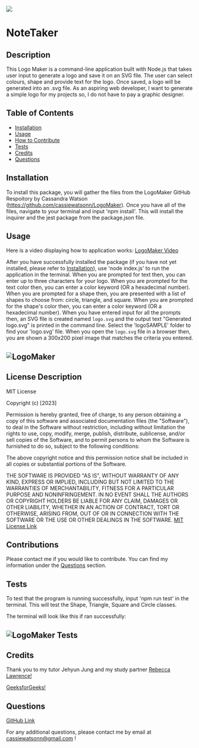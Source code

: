 ![](https://img.shields.io/badge/license-MIT-blue)
  
# NoteTaker

## Description

This Logo Maker is a command-line application built with Node.js that takes user input to generate a logo and save it on an SVG file. The user can select colours, shape and provide text for the logo. Once saved, a logo will be generated into an .svg file. As an aspiring web developer, I want to generate a simple logo for my projects so, I do not have to pay a graphic designer. 

## Table of Contents 

- [Installation](#installation)
- [Usage](#usage)
- [How to Contribute](#contributions)
- [Tests](#tests)
- [Credits](#credits)
- [Questions](#questions)

## Installation 

To install this package, you will gather the files from the LogoMaker GitHub Respoitory by Cassandra Watson (https://github.com/cassiewatsonn/LogoMaker). Once you have all of the files, navigate to your terminal and input 'npm install'. This will install the inquirer and the jest package from the package.json file. 

## Usage 

Here is a video displaying how to application works: [LogoMaker Video](https://drive.google.com/file/d/1xTjGwhot4iHYPFp2ERaNm5t8GoMX2PFQ/view)

After you have successfully installed the package (if you have not yet installed, please refer to [Installation](#installation)), use 'node index.js' to run the application in the terminal. When you are prompted for text then, you can enter up to three characters for your logo. When you are prompted for the text color then, you can enter a color keyword (OR a hexadecimal number). When you are prompted for a shape then, you are presented with a list of shapes to choose from: circle, triangle, and square. When you are prompted for the shape's color then, you can enter a color keyword (OR a hexadecimal number). When you have entered input for all the prompts then, an SVG file is created named `logo.svg` and the output text "Generated logo.svg" is printed in the command line. Select the 'logoSAMPLE' folder  to find  your 'logo.svg' file. When you open the `logo.svg` file in a browser then, you are shown a 300x200 pixel image that matches the criteria you entered. 

## ![LogoMaker](./examples/usage.png)


## License Description


MIT License

Copyright (c) [2023]
    
Permission is hereby granted, free of charge, to any person obtaining a copy
of this software and associated documentation files (the "Software"), to deal
in the Software without restriction, including without limitation the rights
to use, copy, modify, merge, publish, distribute, sublicense, and/or sell
copies of the Software, and to permit persons to whom the Software is
furnished to do so, subject to the following conditions:
    
The above copyright notice and this permission notice shall be included in all
copies or substantial portions of the Software.
    
THE SOFTWARE IS PROVIDED "AS IS", WITHOUT WARRANTY OF ANY KIND, EXPRESS OR
IMPLIED, INCLUDING BUT NOT LIMITED TO THE WARRANTIES OF MERCHANTABILITY,
FITNESS FOR A PARTICULAR PURPOSE AND NONINFRINGEMENT. IN NO EVENT SHALL THE
AUTHORS OR COPYRIGHT HOLDERS BE LIABLE FOR ANY CLAIM, DAMAGES OR OTHER
LIABILITY, WHETHER IN AN ACTION OF CONTRACT, TORT OR OTHERWISE, ARISING FROM,
OUT OF OR IN CONNECTION WITH THE SOFTWARE OR THE USE OR OTHER DEALINGS IN THE
SOFTWARE.
[MIT License Link](https://choosealicense.com/licenses/mit)

## Contributions

Please contact me if you would like to contribute. You can find my information under the [Questions](#questions) section. 

## Tests 

To test that the program is running successfully, input 'npm run test' in the terminal. This  will test the Shape, Triangle, Square and Circle classes. 

The terminal will look like this if ran successfully: 

## ![LogoMaker Tests](./examples/tests.png)

## Credits 

Thank you to my tutor Jehyun Jung and my study partner [Rebecca Lawrence!](https://github.com/rkml14)

[GeeksforGeeks!](https://www.geeksforgeeks.org/)

## Questions 

[GitHub Link](https://github.com/cassiewatsonn)

For any additional questions, please contact me by email at cassiewatsonn@gmail.com !